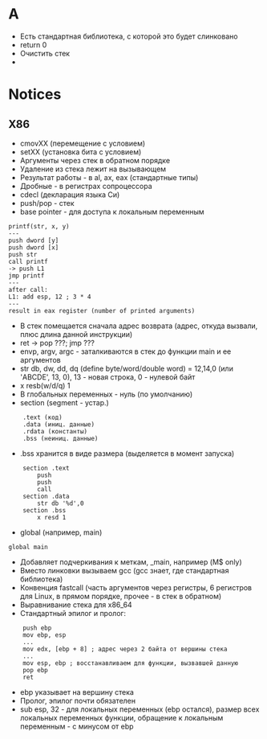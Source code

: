 # A

* Есть стандартная библиотека, с которой это будет слинковано
* return 0
* Очистить стек
* 

# Notices

## X86

* cmovXX (перемещение с условием)
* setXX (установка бита с условием)
* Аргументы через стек в обратном порядке
* Удаление из стека лежит на вызывающем
* Результат работы - в al, ax, eax (стандартные типы)
* Дробные - в регистрах сопроцессора
* cdecl (декларация языка Си)  
* push/pop - стек
* base pointer - для доступа к локальным переменным

```
printf(str, x, y)
---
push dword [y]
push dword [x]
push str
call printf
-> push L1
jmp printf
---
after call:
L1: add esp, 12 ; 3 * 4 
---
result in eax register (number of printed arguments)
```
* В стек помещается сначала адрес возврата (адрес, откуда вызвали, плюс длина данной инструкции)   
* ret -> pop ???; jmp ???
* envp, argv, argc - заталкиваются в стек до функции main и ее аргументов
* str db, dw, dd, dq (define byte/word/double word) = 12,14,0 (или 'ABCDE', 13, 0), 13 - новая строка, 0 - нулевой байт
* x resb(w/d/q) 1
* В глобальных переменных - нуль (по умолчанию)
* section (segment - устар.) 
```
	.text (код)
	.data (иниц. данные)
	.rdata (константы)
	.bss (неиниц. данные)
```
* .bss хранится в виде размера (выделяется в момент запуска)
```
	section .text
		push
		push
		call
	section .data
		str db '%d',0
	section .bss
		x resd 1
```

* global (например, main)

```
global main
```
* Добавляет подчеркивания к меткам, _main, например (M$ only)
* Вместо линковки вызываем gcc (gcc знает, где стандартная библиотека)
* Конвенция fastcall (часть аргументов через регистры, 6 регистров для Linux, в прямом порядке, прочее - в стек в обратном)
* Выравнивание стека для x86_64
* Стандартный эпилог и пролог:

```
	push ebp
	mov ebp, esp
	...
	mov edx, [ebp + 8] ; адрес через 2 байта от вершины стека
	...
	mov esp, ebp ; восстанавливаем для функции, вызвавшей данную
	pop ebp
	ret
```
* ebp указывает на вершину стека
* Пролог, эпилог почти обязателен
* sub esp, 32 - для локальных переменных (ebp остался), размер всех локальных переменных функции, обращение к локальным переменным - с минусом от ebp
